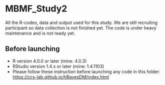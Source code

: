 # MBMF_Study2

All the R-codes, data and output used for this study. We are still recruiting participant so data collection is not finished yet. The code is under heavy maintenance and is not ready yet.

## Before launching

- R version 4.0.0 or later (mine: 4.0.3)
- RStudio version 1.4.x or later (mine: 1.4.1103)
- Please follow these instruction before launching any code in this folder: https://ccs-lab.github.io/hBayesDM/index.html
